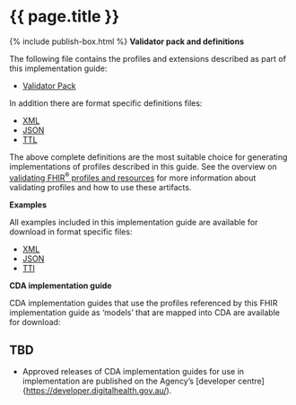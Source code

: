 # {{ page.title }}
{% include publish-box.html %}
**Validator pack and definitions**

The following file contains the profiles and extensions described as part of this implementation guide:
- [Validator Pack](validator.pack)

In addition there are format specific definitions files:
- [XML](definitions.xml.zip)
- [JSON](definitions.json.zip)
- [TTL](definitions.ttl.zip)

The above complete definitions are the most suitable choice for generating implementations of profiles described in this guide. See the overview on [validating FHIR<sup>&reg;</sup> profiles and resources](http://hl7.org/fhir/r4/validation.html) for more information about validating profiles and how to use these artifacts.

**Examples** 

All examples included in this implementation guide are available for download in format specific files:

- [XML](examples.xml.zip)
- [JSON](examples.json.zip)
- [TTl](examples.ttl.zip)

**CDA implementation guide**

CDA implementation guides that use the profiles referenced by this FHIR implementation guide as ‘models’ that are mapped into CDA are available for download:

TBD <!-- - [DH_xxxx_DianosticReport_CDA_IG_v2.0.pdf](..\..\..\ci-fhir-r4\pages\DiagnosticReport\_includes\DH_xxxx_DiagnosticReport_CDA_IG_v2.0.pdf)-->
- 
- Approved releases of CDA implementation guides for use in implementation are published on the Agency’s [developer centre]{https://developer.digitalhealth.gov.au/).